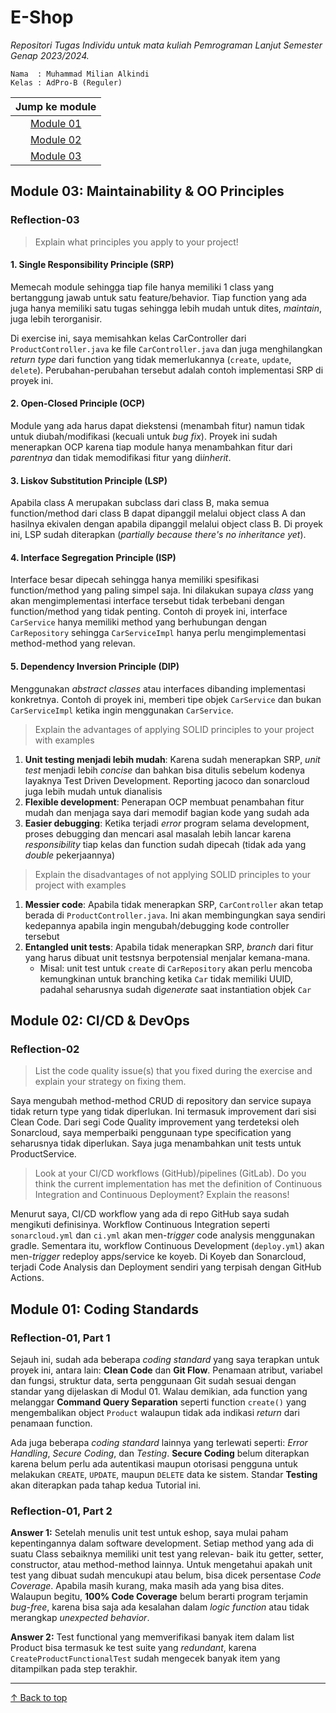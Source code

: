 # E-Shop

*Repositori Tugas Individu untuk mata kuliah Pemrograman Lanjut Semester Genap 2023/2024.*

```credential
Nama  : Muhammad Milian Alkindi
Kelas : AdPro-B (Reguler)
```

|                    Jump ke module                    |
|:------------------------------------------------------:|
|        [Module 01](#module-01-coding-standards)        |
|          [Module 02](#module-02-cicd--devops)          |
| [Module 03](#module-03-maintainability--oo-principles) |

## Module 03: Maintainability & OO Principles

### Reflection-03

> Explain what principles you apply to your project!

#### 1. Single Responsibility Principle (SRP)

Memecah module sehingga tiap file hanya memiliki 1 class yang bertanggung jawab untuk satu feature/behavior.
Tiap function yang ada juga hanya memiliki satu tugas sehingga lebih mudah untuk dites, *maintain*, juga lebih terorganisir.

Di exercise ini, saya memisahkan kelas CarController dari `ProductController.java` ke file `CarController.java` dan juga
menghilangkan *return type* dari function yang tidak memerlukannya (`create`, `update`, `delete`).
Perubahan-perubahan tersebut adalah contoh implementasi SRP di proyek ini.

#### 2. Open-Closed Principle (OCP)

Module yang ada harus dapat diekstensi (menambah fitur) namun tidak untuk diubah/modifikasi (kecuali untuk *bug fix*).
Proyek ini sudah menerapkan OCP karena tiap module hanya menambahkan fitur dari *parentnya* dan tidak memodifikasi fitur yang di*inherit*.

#### 3. Liskov Substitution Principle (LSP)

Apabila class A merupakan subclass dari class B, maka semua function/method dari class B dapat dipanggil melalui object class A
dan hasilnya ekivalen dengan apabila dipanggil melalui object class B.
Di proyek ini, LSP sudah diterapkan (*partially because there's no inheritance yet*).

#### 4. Interface Segregation Principle (ISP)

Interface besar dipecah sehingga hanya memiliki spesifikasi function/method yang paling simpel saja.
Ini dilakukan supaya *class* yang akan mengimplementasi interface tersebut tidak terbebani dengan function/method yang tidak penting.
Contoh di proyek ini, interface `CarService` hanya memiliki method yang berhubungan dengan `CarRepository` sehingga
`CarServiceImpl` hanya perlu mengimplementasi method-method yang relevan.

#### 5. Dependency Inversion Principle (DIP)

Menggunakan *abstract classes* atau interfaces dibanding implementasi konkretnya. Contoh di proyek ini, memberi tipe objek `CarService`
dan bukan `CarServiceImpl` ketika ingin menggunakan `CarService`.

> Explain the advantages of applying SOLID principles to your project with examples

1. **Unit testing menjadi lebih mudah**: Karena sudah menerapkan SRP, *unit test* menjadi lebih *concise* dan bahkan bisa ditulis sebelum kodenya layaknya Test Driven Development. Reporting jacoco dan sonarcloud juga lebih mudah untuk dianalisis
2. **Flexible development**: Penerapan OCP membuat penambahan fitur mudah dan menjaga saya dari memodif bagian kode yang sudah ada
3. **Easier debugging**: Ketika terjadi *error* program selama development, proses debugging dan mencari asal masalah lebih lancar karena *responsibility* tiap kelas dan function sudah dipecah (tidak ada yang *double* pekerjaannya)

> Explain the disadvantages of not applying SOLID principles to your project with examples

1. **Messier code**: Apabila tidak menerapkan SRP, `CarController` akan tetap berada di `ProductController.java`. Ini akan membingungkan saya sendiri kedepannya apabila ingin mengubah/debugging kode controller tersebut
2. **Entangled unit tests**: Apabila tidak menerapkan SRP, *branch* dari fitur yang harus dibuat unit testsnya berpotensial menjalar kemana-mana. 
   * Misal: unit  test untuk `create` di `CarRepository` akan perlu mencoba kemungkinan untuk branching ketika `Car` tidak memiliki UUID, padahal seharusnya sudah di*generate* saat instantiation objek `Car`

## Module 02: CI/CD & DevOps

### Reflection-02

> List the code quality issue(s) that you fixed during the exercise and explain your strategy on fixing them.

Saya mengubah method-method CRUD di repository dan service supaya tidak return type yang tidak diperlukan.
Ini termasuk improvement dari sisi Clean Code.
Dari segi Code Quality improvement yang terdeteksi oleh Sonarcloud, saya memperbaiki penggunaan type specification
yang seharusnya tidak diperlukan.
Saya juga menambahkan unit tests untuk ProductService.

> Look at your CI/CD workflows (GitHub)/pipelines (GitLab).
> Do you think the current implementation has met the definition of Continuous Integration and Continuous Deployment?
> Explain the reasons!

Menurut saya, CI/CD workflow yang ada di repo GitHub saya sudah mengikuti definisinya.
Workflow Continuous Integration seperti `sonarcloud.yml` dan `ci.yml` akan men-*trigger* code analysis menggunakan gradle.
Sementara itu, workflow Continuous Development (`deploy.yml`) akan men-*trigger* redeploy apps/service ke koyeb.
Di Koyeb dan Sonarcloud, terjadi Code Analysis dan Deployment sendiri yang terpisah dengan GitHub Actions.

## Module 01: Coding Standards

### Reflection-01, Part 1

Sejauh ini, sudah ada beberapa *coding standard* yang saya terapkan untuk proyek ini, antara lain:
**Clean Code** dan **Git Flow**. Penamaan atribut, variabel dan fungsi, struktur data, serta penggunaan Git
sudah sesuai dengan standar yang dijelaskan di Modul 01. Walau demikian, ada function yang melanggar **Command Query Separation**
seperti function `create()` yang mengembalikan object `Product` walaupun tidak ada indikasi *return* dari penamaan function.

Ada juga beberapa *coding standard* lainnya yang terlewati seperti: *Error Handling*, *Secure Coding*, dan *Testing*.
**Secure Coding** belum diterapkan karena belum perlu ada autentikasi maupun otorisasi pengguna
untuk melakukan `CREATE`, `UPDATE`, maupun `DELETE` data ke sistem.
Standar **Testing** akan diterapkan pada tahap kedua Tutorial ini.

### Reflection-01, Part 2

**Answer 1:**
Setelah menulis unit test untuk eshop, saya mulai paham kepentingannya dalam software development.
Setiap method yang ada di suatu Class sebaiknya memiliki unit test yang relevan- baik itu getter, setter, constructor,
atau method-method lainnya.
Untuk mengetahui apakah unit test yang dibuat sudah mencukupi atau belum, bisa dicek persentase *Code Coverage*.
Apabila masih kurang, maka masih ada yang bisa dites. Walaupun begitu, **100% Code Coverage** belum berarti program
terjamin *bug-free*, karena bisa saja ada kesalahan dalam *logic function* atau tidak merangkap *unexpected behavior*.

**Answer 2:**
Test functional yang memverifikasi banyak item dalam list Product bisa termasuk ke test suite yang *redundant*, karena
`CreateProductFunctionalTest` sudah mengecek banyak item yang ditampilkan pada step terakhir.

---
[↑ Back to top](#e-shop)
